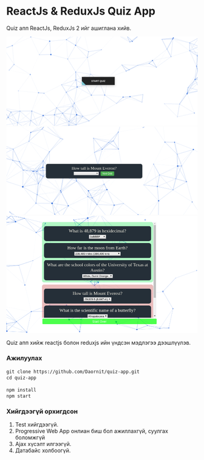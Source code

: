 # ReactJs & ReduxJs Quiz App
Quiz апп ReactJs, ReduxJs 2 ийг ашиглана хийв.

![screenshots of example app](/public/imgs/img1.png)
![screenshots of example app](/public/imgs/img2.png)
![screenshots of example app](/public/imgs/img3.png)

Quiz апп хийж reactjs болон reduxjs ийн үндсэн мэдлэгээ дээшлүүлэв.

### Ажилуулах
```console
git clone https://github.com/Daornit/quiz-app.git
cd quiz-app

npm install
npm start
```

### Хийгдээгүй орхигдсон

1. Test хийгдээгүй.
1. Progressive Web App онлиан биш бол ажиллахгүй, суулгах боломжгүй
1. Ajax хүсэлт илгээгүй.
1. Датабайс холбоогүй.

